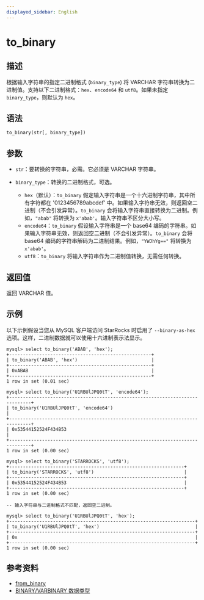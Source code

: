 ```yaml
---
displayed_sidebar: English
---
```


# to_binary

## 描述

根据输入字符串的指定二进制格式 (`binary_type`) 将 VARCHAR 字符串转换为二进制值。支持以下二进制格式：`hex`、`encode64` 和 `utf8`。如果未指定 `binary_type`，则默认为 `hex`。

## 语法

```Haskell
to_binary(str[, binary_type])
```

## 参数

- `str`：要转换的字符串，必需。它必须是 VARCHAR 字符串。
- `binary_type`：转换的二进制格式，可选。

  - `hex`（默认）：`to_binary` 假定输入字符串是一个十六进制字符串，其中所有字符都在 '0123456789abcdef' 中。如果输入字符串无效，则返回空二进制（不会引发异常）。`to_binary` 会将输入字符串直接转换为二进制。例如，`"abab"` 将转换为 `x'abab'`。输入字符串不区分大小写。
  - `encode64`：`to_binary` 假设输入字符串是一个 base64 编码的字符串。如果输入字符串无效，则返回空二进制（不会引发异常）。`to_binary` 会将 base64 编码的字符串解码为二进制结果。例如，`"YWJhYg=="` 将转换为 `x'abab'`。
  - `utf8`：`to_binary` 将输入字符串作为二进制值转换，无需任何转换。

## 返回值

返回 VARCHAR 值。

## 示例

以下示例假设当您从 MySQL 客户端访问 StarRocks 时启用了 `--binary-as-hex` 选项。这样，二进制数据就可以使用十六进制表示法显示。

```Plain
mysql> select to_binary('ABAB', 'hex');
+----------------------------------------------------+
| to_binary('ABAB', 'hex')                           |
+----------------------------------------------------+
| 0xABAB                                             |
+----------------------------------------------------+
1 row in set (0.01 sec)

mysql> select to_binary('U1RBUlJPQ0tT', 'encode64');
+------------------------------------------------------------------------------+
| to_binary('U1RBUlJPQ0tT', 'encode64')                                        |
+------------------------------------------------------------------------------+
| 0x53544152524F434B53                                                         |
+------------------------------------------------------------------------------+
1 row in set (0.00 sec)

mysql> select to_binary('STARROCKS', 'utf8');
+----------------------------------------------------------------+
| to_binary('STARROCKS', 'utf8')                                 |
+----------------------------------------------------------------+
| 0x53544152524F434B53                                           |
+----------------------------------------------------------------+
1 row in set (0.00 sec)

-- 输入字符串与二进制格式不匹配，返回空二进制。

mysql> select to_binary('U1RBUlJPQ0tT', 'hex');
+--------------------------------------------------------------------+
| to_binary('U1RBUlJPQ0tT', 'hex')                                   |
+--------------------------------------------------------------------+
| 0x                                                                 |
+--------------------------------------------------------------------+
1 row in set (0.00 sec)
```

## 参考资料

- [from_binary](from_binary.md)
- [BINARY/VARBINARY 数据类型](../../sql-statements/data-types/BINARY.md)